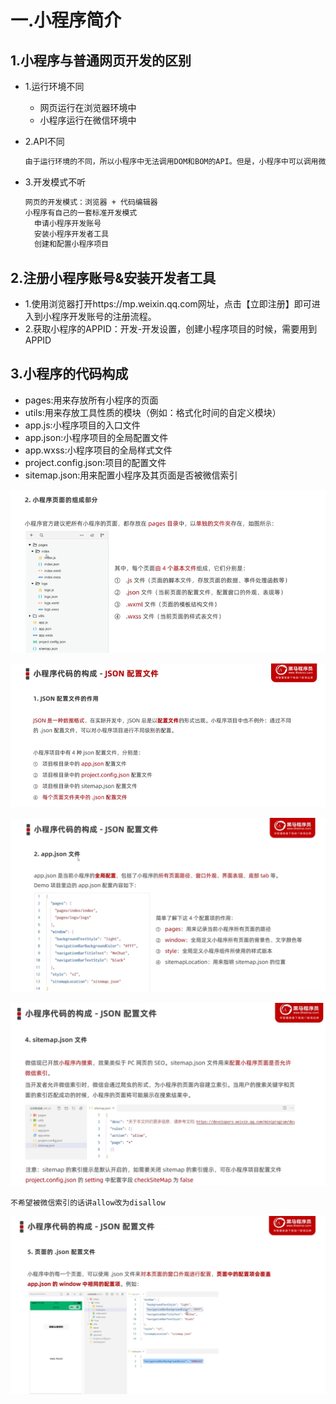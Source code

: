 # 一.小程序简介
## 1.小程序与普通网页开发的区别
- 1.运行环境不同
  
  + 网页运行在浏览器环境中
  + 小程序运行在微信环境中

- 2.API不同
  ```txt
  由于运行环境的不同，所以小程序中无法调用DOM和BOM的API。但是，小程序中可以调用微信环境提供的各种API，例如：地理定位，扫码和支付
  ```
- 3.开发模式不听
  ```txt
  网页的开发模式：浏览器 + 代码编辑器
  小程序有自己的一套标准开发模式
    申请小程序开发账号
    安装小程序开发者工具
    创建和配置小程序项目 
  ```
## 2.注册小程序账号&安装开发者工具
- 1.使用浏览器打开https://mp.weixin.qq.com网址，点击【立即注册】即可进入到小程序开发账号的注册流程。
- 2.获取小程序的APPID：开发-开发设置，创建小程序项目的时候，需要用到APPID

## 3.小程序的代码构成
- pages:用来存放所有小程序的页面
- utils:用来存放工具性质的模块（例如：格式化时间的自定义模块）
- app.js:小程序项目的入口文件
- app.json:小程序项目的全局配置文件
- app.wxss:小程序项目的全局样式文件
- project.config.json:项目的配置文件
- sitemap.json:用来配置小程序及其页面是否被微信索引

![alt](./images/1-5-1.png)

![alt](./images/1-5-2.png)

![alt](./images/1-5-3.png)

![alt](./images/1-5-5.png)
```
不希望被微信索引的话讲allow改为disallow
```
![alt](./images/1-5-6.png)
